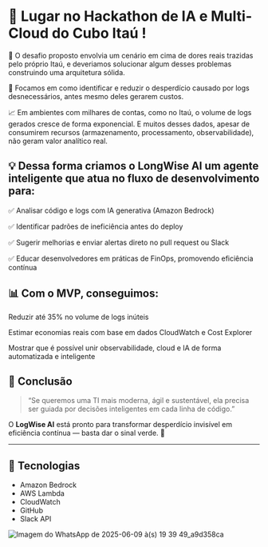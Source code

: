 # 🥉 Lugar no Hackathon de IA e Multi-Cloud do Cubo Itaú !


👥 O desafio proposto envolvia um cenário em cima de dores reais trazidas pelo próprio Itaú, e deveriamos solucionar algum desses problemas construindo uma arquitetura sólida. 

🔎 Focamos em como identificar e reduzir o desperdício causado por logs desnecessários, antes mesmo deles gerarem custos. 

📈 Em ambientes com milhares de contas, como no Itaú, o volume de logs gerados cresce de forma exponencial. E muitos desses dados, apesar de consumirem recursos (armazenamento, processamento, observabilidade), não geram valor analítico real.

## 💡 Dessa forma criamos o **LongWise AI** um agente inteligente que atua no fluxo de desenvolvimento para:

✅ Analisar código e logs com IA generativa (Amazon Bedrock)

✅ Identificar padrões de ineficiência antes do deploy

✅ Sugerir melhorias e enviar alertas direto no pull request ou Slack

✅ Educar desenvolvedores em práticas de FinOps, promovendo eficiência contínua


## 📊 Com o MVP, conseguimos:

Reduzir até 35% no volume de logs inúteis

Estimar economias reais com base em dados CloudWatch e Cost Explorer

Mostrar que é possível unir observabilidade, cloud e IA de forma automatizada e inteligente

## 🧠 Conclusão

> “Se queremos uma TI mais moderna, ágil e sustentável, ela precisa ser guiada por decisões inteligentes em cada linha de código.”

O **LogWise AI** está pronto para transformar desperdício invisível em eficiência contínua — basta dar o sinal verde. 💚

---

## 🔗 Tecnologias

- Amazon Bedrock
- AWS Lambda
- CloudWatch
- GitHub
- Slack API

![Imagem do WhatsApp de 2025-06-09 à(s) 19 39 49_a9d358ca](https://github.com/user-attachments/assets/895cde87-cba5-4c2c-9a85-eae784a3359d)

